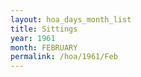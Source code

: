 ```yaml
---
layout: hoa_days_month_list
title: Sittings
year: 1961
month: FEBRUARY
permalink: /hoa/1961/Feb
---
```


